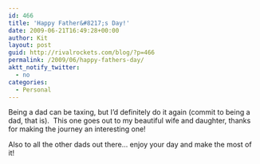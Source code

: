 ```yaml
---
id: 466
title: 'Happy Father&#8217;s Day!'
date: 2009-06-21T16:49:28+00:00
author: Kit
layout: post
guid: http://rivalrockets.com/blog/?p=466
permalink: /2009/06/happy-fathers-day/
aktt_notify_twitter:
  - no
categories:
  - Personal
---
```

Being a dad can be taxing, but I&#8217;d definitely do it again (commit to being a dad, that is).  This one goes out to my beautiful wife and daughter, thanks for making the journey an interesting one!

Also to all the other dads out there&#8230; enjoy your day and make the most of it!